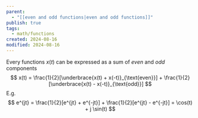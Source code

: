 ```yaml
---
parent:
  - "[[even and odd functions|even and odd functions]]"
publish: true
tags:
  - math/functions
created: 2024-08-16
modified: 2024-08-16
---
```

Every functions $x(t)$ can be expressed as a sum of *even* and *odd* components
$$
x(t) = \frac{1}{2}[\underbrace{x(t) + x(-t)}_{\text{even}}] + \frac{1}{2}[\underbrace{x(t) - x(-t)}_{\text{odd}}]
$$
E.g.
$$
e^{jt} = \frac{1}{2}[e^{jt} + e^{-jt}] + \frac{1}{2}[e^{jt} - e^{-jt}] = \cos(t) + j \sin(t)
$$